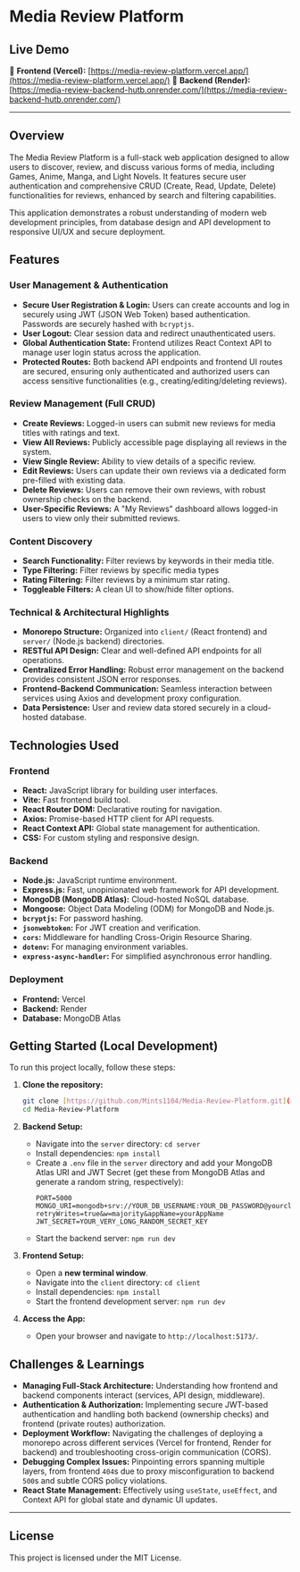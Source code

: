# Media Review Platform



## Live Demo

🔗 **Frontend (Vercel):** [https://media-review-platform.vercel.app/](https://media-review-platform.vercel.app/)
🔗 **Backend (Render):** [https://media-review-backend-hutb.onrender.com/](https://media-review-backend-hutb.onrender.com/)

---

## Overview

The Media Review Platform is a full-stack web application designed to allow users to discover, review, and discuss various forms of media, including Games, Anime, Manga, and Light Novels. It features secure user authentication and comprehensive CRUD (Create, Read, Update, Delete) functionalities for reviews, enhanced by search and filtering capabilities.

This application demonstrates a robust understanding of modern web development principles, from database design and API development to responsive UI/UX and secure deployment.

## Features

### User Management & Authentication
* **Secure User Registration & Login:** Users can create accounts and log in securely using JWT (JSON Web Token) based authentication. Passwords are securely hashed with `bcryptjs`.
* **User Logout:** Clear session data and redirect unauthenticated users.
* **Global Authentication State:** Frontend utilizes React Context API to manage user login status across the application.
* **Protected Routes:** Both backend API endpoints and frontend UI routes are secured, ensuring only authenticated and authorized users can access sensitive functionalities (e.g., creating/editing/deleting reviews).

### Review Management (Full CRUD)
* **Create Reviews:** Logged-in users can submit new reviews for media titles with ratings and text.
* **View All Reviews:** Publicly accessible page displaying all reviews in the system.
* **View Single Review:** Ability to view details of a specific review.
* **Edit Reviews:** Users can update their own reviews via a dedicated form pre-filled with existing data.
* **Delete Reviews:** Users can remove their own reviews, with robust ownership checks on the backend.
* **User-Specific Reviews:** A "My Reviews" dashboard allows logged-in users to view only their submitted reviews.

### Content Discovery
* **Search Functionality:** Filter reviews by keywords in their media title.
* **Type Filtering:** Filter reviews by specific media types
* **Rating Filtering:** Filter reviews by a minimum star rating.
* **Toggleable Filters:** A clean UI to show/hide filter options.

### Technical & Architectural Highlights
* **Monorepo Structure:** Organized into `client/` (React frontend) and `server/` (Node.js backend) directories.
* **RESTful API Design:** Clear and well-defined API endpoints for all operations.
* **Centralized Error Handling:** Robust error management on the backend provides consistent JSON error responses.
* **Frontend-Backend Communication:** Seamless interaction between services using Axios and development proxy configuration.
* **Data Persistence:** User and review data stored securely in a cloud-hosted database.

## Technologies Used

### Frontend
* **React:** JavaScript library for building user interfaces.
* **Vite:** Fast frontend build tool.
* **React Router DOM:** Declarative routing for navigation.
* **Axios:** Promise-based HTTP client for API requests.
* **React Context API:** Global state management for authentication.
* **CSS:** For custom styling and responsive design.

### Backend
* **Node.js:** JavaScript runtime environment.
* **Express.js:** Fast, unopinionated web framework for API development.
* **MongoDB (MongoDB Atlas):** Cloud-hosted NoSQL database.
* **Mongoose:** Object Data Modeling (ODM) for MongoDB and Node.js.
* **`bcryptjs`:** For password hashing.
* **`jsonwebtoken`:** For JWT creation and verification.
* **`cors`:** Middleware for handling Cross-Origin Resource Sharing.
* **`dotenv`:** For managing environment variables.
* **`express-async-handler`:** For simplified asynchronous error handling.

### Deployment
* **Frontend:** Vercel
* **Backend:** Render
* **Database:** MongoDB Atlas

## Getting Started (Local Development)

To run this project locally, follow these steps:

1.  **Clone the repository:**
    ```bash
    git clone [https://github.com/Mints1104/Media-Review-Platform.git](https://github.com/Mints1104/Media-Review-Platform.git)
    cd Media-Review-Platform
    ```

2.  **Backend Setup:**
    * Navigate into the `server` directory: `cd server`
    * Install dependencies: `npm install`
    * Create a `.env` file in the `server` directory and add your MongoDB Atlas URI and JWT Secret (get these from MongoDB Atlas and generate a random string, respectively):
        ```
        PORT=5000
        MONGO_URI=mongodb+srv://YOUR_DB_USERNAME:YOUR_DB_PASSWORD@yourcluster.mongodb.net/?retryWrites=true&w=majority&appName=yourAppName
        JWT_SECRET=YOUR_VERY_LONG_RANDOM_SECRET_KEY
        ```
    * Start the backend server: `npm run dev`

3.  **Frontend Setup:**
    * Open a **new terminal window**.
    * Navigate into the `client` directory: `cd client`
    * Install dependencies: `npm install`
    * Start the frontend development server: `npm run dev`

4.  **Access the App:**
    * Open your browser and navigate to `http://localhost:5173/`.

## Challenges & Learnings
* **Managing Full-Stack Architecture:** Understanding how frontend and backend components interact (services, API design, middleware).
* **Authentication & Authorization:** Implementing secure JWT-based authentication and handling both backend (ownership checks) and frontend (private routes) authorization.
* **Deployment Workflow:** Navigating the challenges of deploying a monorepo across different services (Vercel for frontend, Render for backend) and troubleshooting cross-origin communication (CORS).
* **Debugging Complex Issues:** Pinpointing errors spanning multiple layers, from frontend `404`s due to proxy misconfiguration to backend `500`s and subtle CORS policy violations.
* **React State Management:** Effectively using `useState`, `useEffect`, and Context API for global state and dynamic UI updates.

---

## License

This project is licensed under the MIT License.

